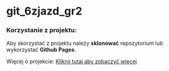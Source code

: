# git_6zjazd_gr2

### Korzystanie z projektu:
Aby skorzystać z projektu należy **sklonować** repozytorium lub wykorzystać __Github Pages__.

Więcej o projekcie:
[Kliknij tutaj aby zobaczyć więcej](https://www.wsb.pl/wroclaw)
